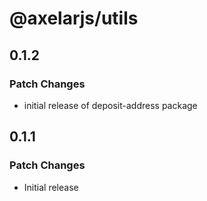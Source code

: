 # @axelarjs/utils

## 0.1.2

### Patch Changes

- initial release of deposit-address package

## 0.1.1

### Patch Changes

- Initial release
